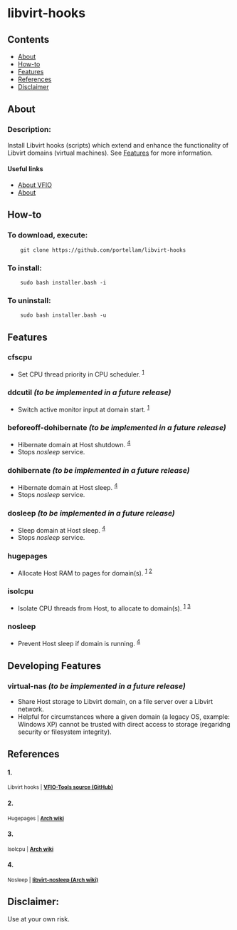 # libvirt-hooks

## Contents
* [About](#about)
* [How-to](#how-to)
* [Features](#features)
* [References](#references)
* [Disclaimer](#disclaimer)

## About
### Description:
Install Libvirt hooks (scripts) which extend and enhance the functionality of Libvirt domains (virtual machines). See [Features](#features) for more information.

#### Useful links
* [About VFIO](https://www.kernel.org/doc/html/latest/driver-api/vfio.html)
* [About](https://libvirt.org/hooks.html)

## How-to
### To download, execute:

        git clone https://github.com/portellam/libvirt-hooks

### To install:

        sudo bash installer.bash -i

### To uninstall:

        sudo bash installer.bash -u

## Features
### cfscpu
  * Set CPU thread priority in CPU scheduler. <sup>[1](#1)</sup>
### ddcutil *(to be implemented in a future release)*
  * Switch active monitor input at domain start. <sup>[1](#1)</sup>
### beforeoff-dohibernate *(to be implemented in a future release)*
  * Hibernate domain at Host shutdown. <sup>[4](#4)</sup>
  * Stops *nosleep* service.
### dohibernate *(to be implemented in a future release)*
  * Hibernate domain at Host sleep. <sup>[4](#4)</sup>
  * Stops *nosleep* service.
### dosleep *(to be implemented in a future release)*
  * Sleep domain at Host sleep. <sup>[4](#4)</sup>
  * Stops *nosleep* service.
### hugepages
  * Allocate Host RAM to pages for domain(s). <sup>[1](#1)</sup> <sup>[2](#2)</sup>
### isolcpu
  * Isolate CPU threads from Host, to allocate to domain(s). <sup>[1](#1)</sup> <sup>[3](#3)</sup>
### nosleep
  * Prevent Host sleep if domain is running. <sup>[4](#4)</sup>

## Developing Features
### virtual-nas *(to be implemented in a future release)*
  * Share Host storage to Libvirt domain, on a file server over a Libvirt network.
  * Helpful for circumstances where a given domain (a legacy OS, example: Windows XP) cannot be trusted with direct access to storage (regaridng security or filesystem integrity).

## References
#### 1.
<sub>Libvirt hooks | **[VFIO-Tools source (GitHub)](https://github.com/PassthroughPOST/VFIO-Tools)**</sub>

#### 2.
<sub>Hugepages | **[Arch wiki](https://wiki.archlinux.org/title/PCI_passthrough_via_OVMF#Huge_memory_pages)**</sub>

#### 3.
<sub>Isolcpu | **[Arch wiki](https://wiki.archlinux.org/title/PCI_passthrough_via_OVMF#CPU_pinning)**</sub>

#### 4.
<sub>Nosleep | **[libvirt-nosleep (Arch wiki)](https://wiki.archlinux.org/title/PCI_passthrough_via_OVMF#Host_lockup_if_Guest_is_left_running_during_sleep)**</sub>

## Disclaimer:
Use at your own risk.